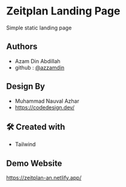 
# Zeitplan Landing Page

Simple static landing page


## Authors

- Azam Din Abdillah
- github : [@azzamdin](https://github.com/azzamdinabdillah)

## Design By

- Muhammad Nauval Azhar
- https://codedesign.dev/

## 🛠 Created with
- Tailwind 

## Demo Website
https://zeitplan-an.netlify.app/